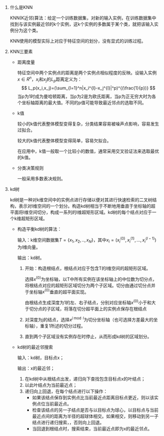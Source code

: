 1. 什么是KNN

   KNN(K近邻)算法：给定一个训练数据集，对新的输入实例，在训练数据集中找到与该实例最近邻的k个实例，这k个实例的多数属于某个类，就把该输入实例分为这个类。

   KNN使用的模型实际上对应于特征空间的划分，没有显式的训练过程。

2. KNN三要素

   - 距离度量

     特征空间中两个实例点的距离是两个实例点相似程度的反映。设输入实例$x\in R^n$，$x_i$和$x_j$的$L_p$距离定义为：
     $$
     L_p(x_i,x_j)=(\sum_{l=1}^n|x_i^{l}-x_j^{l}|^p)^{(\frac{1}{p})}
     $$
     当p为1时成为曼哈顿距离，当p为2是为欧氏距离，当p为正无穷大时为各个坐标轴距离的最大值。不同的p值可能导致最近邻点的选取不同。

   - k值

     较小的k值代表整体模型变得复杂，分类结果容易被噪声点影响，容易发生过拟合。

     较大的k值代表整体模型变得简单，容易欠拟合。

     在应用中，k值一般取一个比较小的数值，通常采用交叉验证法来选取最优的k值。

   - 分类决策规则

     一般采用多数表决规则。

3. kd树

   kd树是一种对k维空间中的实例点进行存储以便对其进行快速检索的二叉树结构，表示对l维空间的一个划分。构造kd树相当于不断地用垂直于坐标轴的超平面将l维空间切分，构成一系列的l维超矩形区域。kd树的每个结点对应于一个k维超矩形区域。

   - 构造平衡kd树的算法：

     输入：k维空间数据集$T=\{x_1,x_2,..,x_N\}$，其中$x_i=(x_i^{(0)},x_i^{(1)},...,x_i^{(l-1)})$为$l$维向量。

     输出：kd树。

     1. 开始：构造根结点，根结点对应于包含T的l维空间的超矩形区域。

        选择$x^{(0)}$为坐标轴，以T中所有实例在该坐标轴上的中位数为切分点，将根结点对应的超矩形区域切分为两个子区域。切分由通过切分点并于坐标轴$x^{(0)}$垂直的超平面实现。

        由根结点生成深度为1的左、右子结点，分别对应坐标轴$x^{(0)}$小于和大于切分点的子区域，将落在切分超平面上的实例点保存在根结点

     2. 对深度为j的结点，选择$x^{j\bmod l}$为切分坐标轴（也可选择方差最大的坐标轴），重复1所述的切分过程。
     3. 直到两个子区域没有实例存在时停止，从而形成kd树的区域划分。

   - kd树的最近邻搜索

     输入：kd树，目标点x；

     输出：x的最近邻；

     1. 在kd树中从根结点出发，递归向下查找包含目标点x的叶结点；
     2. 以此叶结点为当前最近点；
     3. 递归向上回退，在每个结点进行以下操作：
        - 如果该结点保存到实例点比当前最近点距离目标点更近，则以该实例点位当前最近点。
        - 检查该结点的另一子结点是否与以目标点为球心，以目标点与当前最近点间的距离为半径的超球体相交。如果相交，则移动到另一子结点进行递归搜索，，否则向上回退。
        - 当回退到根结点时，搜索结束，当前最近点即为x的最近邻点。

   

   

   